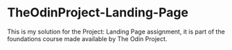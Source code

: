 # TheOdinProject-Landing-Page
This is my solution for the Project: Landing Page assignment, it is part of the foundations course made available by The Odin Project.